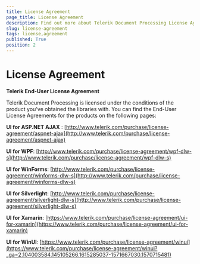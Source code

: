 ```yaml
---
title: License Agreement
page_title: License Agreement
description: Find out more about Telerik Document Processing License Agreement policy and get familiar with all the details. 
slug: license-agreement
tags: license,agreement
published: True
position: 2
---
```


# License Agreement

__Telerik End-User License Agreement__

Telerik Document Processing is licensed under the conditions of the product you've obtained the libraries with. You can find the End-User License Agreements for the products on the following pages:

__UI for ASP.NET AJAX__ : [http://www.telerik.com/purchase/license-agreement/aspnet-ajax](http://www.telerik.com/purchase/license-agreement/aspnet-ajax)

__UI for WPF__: [http://www.telerik.com/purchase/license-agreement/wpf-dlw-s](http://www.telerik.com/purchase/license-agreement/wpf-dlw-s)

__UI for WinForms__: [http://www.telerik.com/purchase/license-agreement/winforms-dlw-s](http://www.telerik.com/purchase/license-agreement/winforms-dlw-s)

__UI for Silverlight__: [http://www.telerik.com/purchase/license-agreement/silverlight-dlw-s](http://www.telerik.com/purchase/license-agreement/silverlight-dlw-s)

__UI for Xamarin__: [https://www.telerik.com/purchase/license-agreement/ui-for-xamarin](https://www.telerik.com/purchase/license-agreement/ui-for-xamarin)

__UI for WinUI__: [https://www.telerik.com/purchase/license-agreement/winui](https://www.telerik.com/purchase/license-agreement/winui?_ga=2.104003584.145105266.1615285037-1571667030.1570715481)

